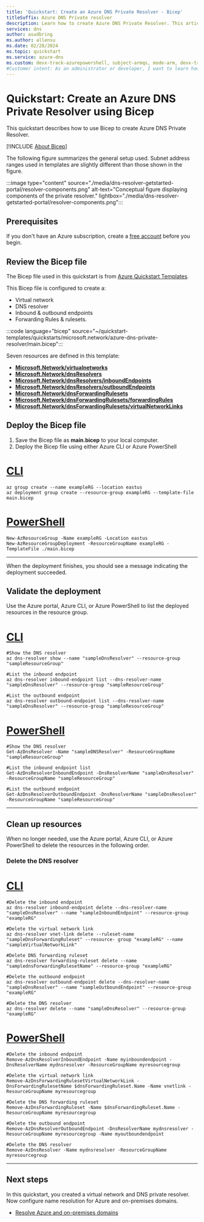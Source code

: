 ```yaml
---
title: 'Quickstart: Create an Azure DNS Private Resolver - Bicep'
titleSuffix: Azure DNS Private resolver
description: Learn how to create Azure DNS Private Resolver. This article is a step-by-step quickstart to create and manage your first Azure DNS Private Resolver using Bicep.
services: dns
author: asudbring
ms.author: allensu
ms.date: 02/28/2024
ms.topic: quickstart
ms.service: azure-dns
ms.custom: devx-track-azurepowershell, subject-armqs, mode-arm, devx-track-azurecli, devx-track-bicep
#Customer intent: As an administrator or developer, I want to learn how to create Azure DNS Private Resolver using Bicep so I can use Azure DNS Private Resolver as forwarder.
---
```


# Quickstart: Create an Azure DNS Private Resolver using Bicep

This quickstart describes how to use Bicep to create Azure DNS Private Resolver.

[!INCLUDE [About Bicep](~/reusable-content/ce-skilling/azure/includes/resource-manager-quickstart-bicep-introduction.md)]

The following figure summarizes the general setup used. Subnet address ranges used in templates are slightly different than those shown in the figure.

:::image type="content" source="./media/dns-resolver-getstarted-portal/resolver-components.png" alt-text="Conceptual figure displaying components of the private resolver." lightbox="./media/dns-resolver-getstarted-portal/resolver-components.png":::

## Prerequisites

If you don't have an Azure subscription, create a [free account](https://azure.microsoft.com/free/?WT.mc_id=A261C142F) before you begin.

## Review the Bicep file

The Bicep file used in this quickstart is from [Azure Quickstart Templates](/samples/azure/azure-quickstart-templates/azure-dns-private-resolver/).

This Bicep file is configured to create a:

- Virtual network
- DNS resolver
- Inbound & outbound endpoints
- Forwarding Rules & rulesets.

:::code language="bicep" source="~/quickstart-templates/quickstarts/microsoft.network/azure-dns-private-resolver/main.bicep":::

Seven resources are defined in this template:

- [**Microsoft.Network/virtualnetworks**](/azure/templates/microsoft.network/virtualnetworks)
- [**Microsoft.Network/dnsResolvers**](/azure/templates/microsoft.network/dnsresolvers)
- [**Microsoft.Network/dnsResolvers/inboundEndpoints**](/azure/templates/microsoft.network/dnsresolvers/inboundendpoints)
- [**Microsoft.Network/dnsResolvers/outboundEndpoints**](/azure/templates/microsoft.network/dnsresolvers/outboundendpoints)
- [**Microsoft.Network/dnsForwardingRulesets**](/azure/templates/microsoft.network/dnsforwardingrulesets)
- [**Microsoft.Network/dnsForwardingRulesets/forwardingRules**](/azure/templates/microsoft.network/dnsforwardingrulesets/forwardingrules)
- [**Microsoft.Network/dnsForwardingRulesets/virtualNetworkLinks**](/azure/templates/microsoft.network/dnsforwardingrulesets/virtualnetworklinks)

## Deploy the Bicep file

1. Save the Bicep file as **main.bicep** to your local computer.
2. Deploy the Bicep file using either Azure CLI or Azure PowerShell

# [CLI](#tab/CLI)

````azurecli
az group create --name exampleRG --location eastus
az deployment group create --resource-group exampleRG --template-file main.bicep
````

# [PowerShell](#tab/PowerShell)

````azurepowershell
New-AzResourceGroup -Name exampleRG -Location eastus
New-AzResourceGroupDeployment -ResourceGroupName exampleRG -TemplateFile ./main.bicep
````

---

When the deployment finishes, you should see a message indicating the deployment succeeded.

## Validate the deployment

Use the Azure portal, Azure CLI, or Azure PowerShell to list the deployed resources in the resource group.

# [CLI](#tab/CLI)

```azurecli
#Show the DNS resolver
az dns-resolver show --name "sampleDnsResolver" --resource-group "sampleResourceGroup"

#List the inbound endpoint
az dns-resolver inbound-endpoint list --dns-resolver-name "sampleDnsResolver" --resource-group "sampleResourceGroup"

#List the outbound endpoint
az dns-resolver outbound-endpoint list --dns-resolver-name "sampleDnsResolver" --resource-group "sampleResourceGroup"

```
# [PowerShell](#tab/PowerShell)

```azurepowershell
#Show the DNS resolver
Get-AzDnsResolver -Name "sampleDNSResolver" -ResourceGroupName "sampleResourceGroup"

#List the inbound endpoint list
Get-AzDnsResolverInboundEndpoint -DnsResolverName "sampleDnsResolver" -ResourceGroupName "sampleResourceGroup"

#List the outbound endpoint
Get-AzDnsResolverOutboundEndpoint -DnsResolverName "sampleDnsResolver" -ResourceGroupName "sampleResourceGroup"

```
---

## Clean up resources

When no longer needed, use the Azure portal, Azure CLI, or Azure PowerShell to delete the resources in the following order.

### Delete the DNS resolver

# [CLI](#tab/CLI)
````azurecli
#Delete the inbound endpoint
az dns-resolver inbound-endpoint delete --dns-resolver-name "sampleDnsResolver" --name "sampleInboundEndpoint" --resource-group "exampleRG"

#Delete the virtual network link
az dns-resolver vnet-link delete --ruleset-name "sampleDnsForwardingRuleset" --resource- group "exampleRG" --name "sampleVirtualNetworkLink"

#Delete DNS forwarding ruleset
az dns-resolver forwarding-ruleset delete --name "samplednsForwardingRulesetName" --resource-group "exampleRG"

#Delete the outbound endpoint
az dns-resolver outbound-endpoint delete --dns-resolver-name "sampleDnsResolver" --name "sampleOutboundEndpoint" --resource-group "exampleRG"

#Delete the DNS resolver
az dns-resolver delete --name "sampleDnsResolver" --resource-group "exampleRG"
````

# [PowerShell](#tab/PowerShell)
```azurepowershell
#Delete the inbound endpoint
Remove-AzDnsResolverInboundEndpoint -Name myinboundendpoint -DnsResolverName mydnsresolver -ResourceGroupName myresourcegroup

#Delete the virtual network link
Remove-AzDnsForwardingRulesetVirtualNetworkLink -DnsForwardingRulesetName $dnsForwardingRuleset.Name -Name vnetlink -ResourceGroupName myresourcegroup

#Delete the DNS forwarding ruleset
Remove-AzDnsForwardingRuleset -Name $dnsForwardingRuleset.Name -ResourceGroupName myresourcegroup

#Delete the outbound endpoint
Remove-AzDnsResolverOutboundEndpoint -DnsResolverName mydnsresolver -ResourceGroupName myresourcegroup -Name myoutboundendpoint

#Delete the DNS resolver
Remove-AzDnsResolver -Name mydnsresolver -ResourceGroupName myresourcegroup
````
---

## Next steps

In this quickstart, you created a virtual network and DNS private resolver. Now configure name resolution for Azure and on-premises domains.
- [Resolve Azure and on-premises domains](private-resolver-hybrid-dns.md)
